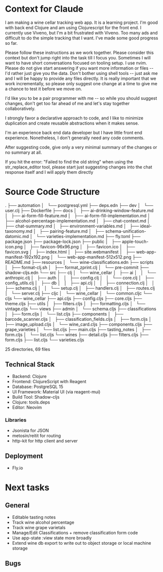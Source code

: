 # Context for Claude

I am making a wine cellar tracking web app. It is a learning project. I'm good
with back end Clojure and am using Clojurescript for the front end. I currently
use Viveno, but I'm a bit frustrated with Viveno. Too many ads and difficult to
do the simple tracking that I want. I've made some good progress so far.

Please follow these instructions as we work together. Please consider this
context but don't jump right into the task till I focus you. Sometimes I will
want to have short conversations focused on tooling setup. I use nvim. Please do
not give start answering if you want more information or files -- I'd rather
just give you the data.  Don't bother using shell tools -- just ask me and I
will be happy to provide any files directly.  It is really important that we
work incrementally, so please only suggest one change at a time to give me a
chance to test it before we move on.

I'd like you to be a pair programmer with me -- so while you should suggest
changes, don't get too far ahead of me and let's stay together collaboratively.

I strongly favor a declarative approach to code, and I like to minimize
duplication and create reusable abstractions when it makes sense.

I'm an experience back end data developer but I have little front end
experience.  Nonetheless, I don't generally need any code comments.

After suggesting code, give only a very minimal summary of the changes or no
summary at all.

If you hit the error: "Failed to find the old string" when using the
str_replace_editor tool, please start just suggesting changes into the chat
response itself and I will apply them directly


# Source Code Structure


.
├── automation
│   └── postgresql.yml
├── deps.edn
├── dev
│   └── user.clj
├── Dockerfile
├── docs
│   ├── ai-drinking-window-feature.md
│   ├── ai-form-fill-feature.md
│   ├── ai-form-fill-implementation.md
│   ├── alcohol-percentage-implementation.md
│   ├── chat-context.md
│   ├── chat-summary.md
│   ├── environment-variables.md
│   ├── ideal-taxonomy.md
│   ├── pairing-feature.md
│   ├── schema-unification-datomic.md
│   └── varieties-implementation.md
├── fly.toml
├── package.json
├── package-lock.json
├── public
│   ├── apple-touch-icon.png
│   ├── favicon-96x96.png
│   ├── favicon.ico
│   ├── favicon.svg
│   ├── index.html
│   ├── site.webmanifest
│   ├── web-app-manifest-192x192.png
│   └── web-app-manifest-512x512.png
├── README.md
├── resources
│   └── wine-classifications.edn
├── scripts
│   ├── format-clj.sh
│   ├── format_zprint.clj
│   └── pre-commit
├── shadow-cljs.edn
└── src
    ├── clj
    │   └── wine_cellar
    │       ├── ai
    │       │   └── anthropic.clj
    │       ├── auth
    │       │   ├── config.clj
    │       │   └── core.clj
    │       ├── config_utils.clj
    │       ├── db
    │       │   ├── api.clj
    │       │   ├── connection.clj
    │       │   ├── schema.clj
    │       │   └── setup.clj
    │       ├── handlers.clj
    │       ├── routes.clj
    │       └── server.clj
    ├── cljc
    │   └── wine_cellar
    │       └── common.cljc
    └── cljs
        └── wine_cellar
            ├── api.cljs
            ├── config.cljs
            ├── core.cljs
            ├── theme.cljs
            ├── utils
            │   ├── filters.cljs
            │   ├── formatting.cljs
            │   └── vintage.cljs
            └── views
                ├── admin
                │   └── schema.cljs
                ├── classifications
                │   ├── form.cljs
                │   └── list.cljs
                ├── components
                │   ├── barcode_scanner.cljs
                │   ├── classification_fields.cljs
                │   ├── form.cljs
                │   ├── image_upload.cljs
                │   └── wine_card.cljs
                ├── components.cljs
                ├── grape_varieties
                │   └── list.cljs
                ├── main.cljs
                ├── tasting_notes
                │   ├── form.cljs
                │   └── list.cljs
                └── wines
                    ├── detail.cljs
                    ├── filters.cljs
                    ├── form.cljs
                    ├── list.cljs
                    └── varieties.cljs

25 directories, 69 files

## Technical Stack
- Backend: Clojure
- Frontend: ClojureScript with Reagent
- Database: PostgreSQL 15
- UI Framework: Material UI (via reagent-mui)
- Build Tool: Shadow-cljs
- Clojure: tools.deps
- Editor: Neovim

### Libraries
- Jsonista for JSON
- metosin/reitit for routing
- http-kit for http client and server

## Deployment
- Fly.io

# Next tasks

## General

* Editable tasting notes
* Track wine alcohol percentage
* Track wine grape varietals
* Manage/Edit Classifications + remove classification form code
* Use app-state :view state more broadly
* Extend wine db export to write out to object storage or local machine storage

## Bugs
